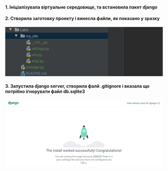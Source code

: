 #### 1. Ініціалізувала віртуальне середовище, та встановила пакет django
#### 2. Створила заготовку проекту і винесла файли, як показано у зразку
![Screenshot](./img/Screenshot_1.png)
#### 3. Запустила django server, створила фалй .gitignore і вказала що потрібно ігнорувати файл db.sqlite3
![Screenshot](./img/Screenshot_2.png)